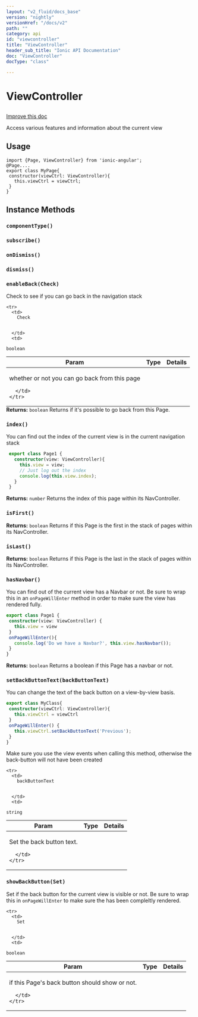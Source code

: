 ```yaml
---
layout: "v2_fluid/docs_base"
version: "nightly"
versionHref: "/docs/v2"
path: ""
category: api
id: "viewcontroller"
title: "ViewController"
header_sub_title: "Ionic API Documentation"
doc: "ViewController"
docType: "class"

---
```










<h1 class="api-title">
<a class="anchor" name="view-controller" href="#view-controller"></a>

ViewController






</h1>

<a class="improve-v2-docs" href="http://github.com/driftyco/ionic/edit/2.0//ionic/components/nav/view-controller.ts#L5">
Improve this doc
</a>






<p>Access various features and information about the current view</p>

<!-- @usage tag -->

<h2><a class="anchor" name="usage" href="#usage"></a>Usage</h2>

<pre><code class="lang-ts">import {Page, ViewController} from &#39;ionic-angular&#39;;
@Page....
export class MyPage{
 constructor(viewCtrl: ViewController){
   this.viewCtrl = viewCtrl;
 }
}
</code></pre>




<!-- @property tags -->



<!-- instance methods on the class -->

<h2><a class="anchor" name="instance-methods" href="#instance-methods"></a>Instance Methods</h2>

<div id="componentType"></div>

<h3>
<a class="anchor" name="componentType" href="#componentType"></a>
<code>componentType()</code>
  

</h3>












<div id="subscribe"></div>

<h3>
<a class="anchor" name="subscribe" href="#subscribe"></a>
<code>subscribe()</code>
  

</h3>












<div id="onDismiss"></div>

<h3>
<a class="anchor" name="onDismiss" href="#onDismiss"></a>
<code>onDismiss()</code>
  

</h3>












<div id="dismiss"></div>

<h3>
<a class="anchor" name="dismiss" href="#dismiss"></a>
<code>dismiss()</code>
  

</h3>












<div id="enableBack"></div>

<h3>
<a class="anchor" name="enableBack" href="#enableBack"></a>
<code>enableBack(Check)</code>
  

</h3>

Check to see if you can go back in the navigation stack


<table class="table param-table" style="margin:0;">
  <thead>
    <tr>
      <th>Param</th>
      <th>Type</th>
      <th>Details</th>
    </tr>
  </thead>
  <tbody>
    
    <tr>
      <td>
        Check
        
        
      </td>
      <td>
        
  <code>boolean</code>
      </td>
      <td>
        <p>whether or not you can go back from this page</p>

        
      </td>
    </tr>
    
  </tbody>
</table>





<div class="return-value">
<i class="icon ion-arrow-return-left"></i>
<b>Returns:</b> 
  <code>boolean</code> Returns if it's possible to go back from this Page.

</div>




<div id="index"></div>

<h3>
<a class="anchor" name="index" href="#index"></a>
<code>index()</code>
  

</h3>

You can find out the index of the current view is in the current navigation stack

```typescript
 export class Page1 {
   constructor(view: ViewController){
     this.view = view;
     // Just log out the index
     console.log(this.view.index);
   }
 }
```







<div class="return-value">
<i class="icon ion-arrow-return-left"></i>
<b>Returns:</b> 
  <code>number</code> Returns the index of this page within its NavController.

</div>




<div id="isFirst"></div>

<h3>
<a class="anchor" name="isFirst" href="#isFirst"></a>
<code>isFirst()</code>
  

</h3>








<div class="return-value">
<i class="icon ion-arrow-return-left"></i>
<b>Returns:</b> 
  <code>boolean</code> Returns if this Page is the first in the stack of pages within its NavController.

</div>




<div id="isLast"></div>

<h3>
<a class="anchor" name="isLast" href="#isLast"></a>
<code>isLast()</code>
  

</h3>








<div class="return-value">
<i class="icon ion-arrow-return-left"></i>
<b>Returns:</b> 
  <code>boolean</code> Returns if this Page is the last in the stack of pages within its NavController.

</div>




<div id="hasNavbar"></div>

<h3>
<a class="anchor" name="hasNavbar" href="#hasNavbar"></a>
<code>hasNavbar()</code>
  

</h3>

You can find out of the current view has a Navbar or not. Be sure to wrap this in an `onPageWillEnter` method in order to make sure the view has rendered fully.

```typescript
export class Page1 {
 constructor(view: ViewController) {
   this.view = view
 }
 onPageWillEnter(){
   console.log('Do we have a Navbar?', this.view.hasNavbar());
 }
}
```







<div class="return-value">
<i class="icon ion-arrow-return-left"></i>
<b>Returns:</b> 
  <code>boolean</code> Returns a boolean if this Page has a navbar or not.

</div>




<div id="setBackButtonText"></div>

<h3>
<a class="anchor" name="setBackButtonText" href="#setBackButtonText"></a>
<code>setBackButtonText(backButtonText)</code>
  

</h3>

You can change the text of the back button on a view-by-view basis.

```ts
export class MyClass{
 constructor(viewCtrl: ViewController){
   this.viewCtrl = viewCtrl
 }
 onPageWillEnter() {
   this.viewCtrl.setBackButtonText('Previous');
 }
}
```
Make sure you use the view events when calling this method, otherwise the back-button will not have been created



<table class="table param-table" style="margin:0;">
  <thead>
    <tr>
      <th>Param</th>
      <th>Type</th>
      <th>Details</th>
    </tr>
  </thead>
  <tbody>
    
    <tr>
      <td>
        backButtonText
        
        
      </td>
      <td>
        
  <code>string</code>
      </td>
      <td>
        <p>Set the back button text.</p>

        
      </td>
    </tr>
    
  </tbody>
</table>








<div id="showBackButton"></div>

<h3>
<a class="anchor" name="showBackButton" href="#showBackButton"></a>
<code>showBackButton(Set)</code>
  

</h3>

Set if the back button for the current view is visible or not. Be sure to wrap this in `onPageWillEnter` to make sure the has been compleltly rendered.


<table class="table param-table" style="margin:0;">
  <thead>
    <tr>
      <th>Param</th>
      <th>Type</th>
      <th>Details</th>
    </tr>
  </thead>
  <tbody>
    
    <tr>
      <td>
        Set
        
        
      </td>
      <td>
        
  <code>boolean</code>
      </td>
      <td>
        <p>if this Page&#39;s back button should show or not.</p>

        
      </td>
    </tr>
    
  </tbody>
</table>






<!-- related link --><!-- end content block -->


<!-- end body block -->

